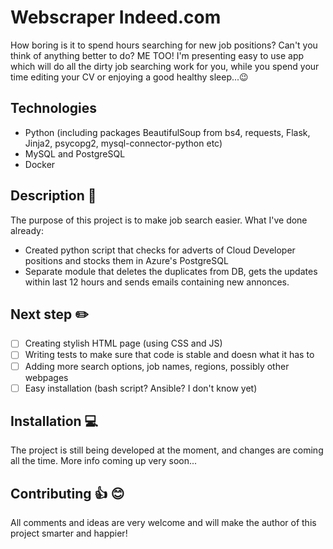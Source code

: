 # Webscraper Indeed.com
How boring is it to spend hours searching for new job positions? Can't you think of anything better to do? ME TOO! I'm presenting easy to use app which will do all the dirty job searching work for you, while you spend your time editing your CV or enjoying a good healthy sleep...:wink:
## Technologies
 -   Python (including packages BeautifulSoup from bs4, requests, Flask, Jinja2, psycopg2, mysql-connector-python etc)
 -   MySQL and PostgreSQL
 - Docker

## Description :pencil:
The purpose of this project is to make job search easier. 
What I've done already:
 - Created python script that checks for adverts of Cloud Developer positions and stocks them in Azure's PostgreSQL
 - Separate module that deletes the duplicates from DB, gets the updates within last 12 hours and sends emails containing new annonces. 

## Next step :pencil2:

 - [ ] Creating stylish HTML page (using CSS and JS)
 - [ ] Writing tests to make sure that code is stable and doesn what it has to
 - [ ] Adding more search options, job names, regions, possibly other webpages
 - [ ] Easy installation (bash script? Ansible? I don't know yet)
 
 ## Installation :computer:
The project is still being developed at the moment, and changes are coming all the time.
More info coming up very soon...

 ## Contributing :thumbsup: :blush: 
 All comments and ideas are very welcome and will make the author of this project smarter and happier! 
